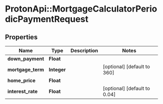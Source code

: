 # ProtonApi::MortgageCalculatorPeriodicPaymentRequest

## Properties
Name | Type | Description | Notes
------------ | ------------- | ------------- | -------------
**down_payment** | **Float** |  | 
**mortgage_term** | **Integer** |  | [optional] [default to 360]
**home_price** | **Float** |  | 
**interest_rate** | **Float** |  | [optional] [default to 0.04]



